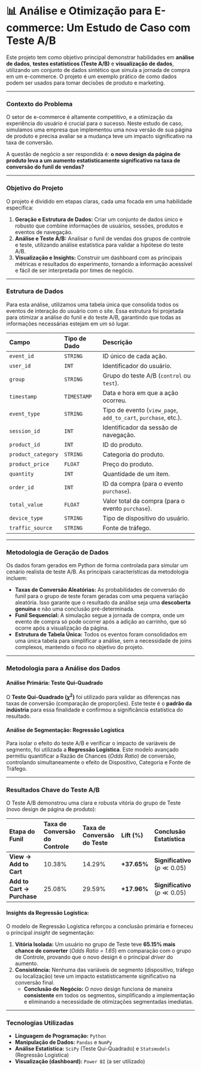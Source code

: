 # 📊 Análise e Otimização para E-commerce: Um Estudo de Caso com Teste A/B

Este projeto tem como objetivo principal demonstrar habilidades em **análise de dados**, **testes estatísticos (Teste A/B)** e **visualização de dados**, utilizando um conjunto de dados sintético que simula a jornada de compra em um e-commerce. O projeto é um exemplo prático de como dados podem ser usados para tomar decisões de produto e marketing.

---

### **Contexto do Problema**

O setor de e-commerce é altamente competitivo, e a otimização da experiência do usuário é crucial para o sucesso. Neste estudo de caso, simulamos uma empresa que implementou uma nova versão de sua página de produto e precisa avaliar se a mudança teve um impacto significativo na taxa de conversão.

A questão de negócio a ser respondida é: **o novo design da página de produto leva a um aumento estatisticamente significativo na taxa de conversão do funil de vendas?**

---

### **Objetivo do Projeto**

O projeto é dividido em etapas claras, cada uma focada em uma habilidade específica:

1.  **Geração e Estrutura de Dados:** Criar um conjunto de dados único e robusto que combine informações de usuários, sessões, produtos e eventos de navegação.
2.  **Análise e Teste A/B:** Analisar o funil de vendas dos grupos de controle e teste, utilizando análise estatística para validar a hipótese do teste A/B.
3.  **Visualização e Insights:** Construir um dashboard com as principais métricas e resultados do experimento, tornando a informação acessível e fácil de ser interpretada por times de negócio.

---

### **Estrutura de Dados**

Para esta análise, utilizamos uma tabela única que consolida todos os eventos de interação do usuário com o site. Essa estrutura foi projetada para otimizar a análise do funil e do teste A/B, garantindo que todas as informações necessárias estejam em um só lugar.

| Campo | Tipo de Dado | Descrição |
| :--- | :--- | :--- |
| `event_id` | `STRING` | ID único de cada ação. |
| `user_id` | `INT` | Identificador do usuário. |
| `group` | `STRING` | Grupo do teste A/B (`control` ou `test`). |
| `timestamp` | `TIMESTAMP` | Data e hora em que a ação ocorreu. |
| `event_type` | `STRING` | Tipo de evento (`view_page`, `add_to_cart`, `purchase`, etc.). |
| `session_id` | `INT` | Identificador da sessão de navegação. |
| `product_id` | `INT` | ID do produto. |
| `product_category`| `STRING` | Categoria do produto. |
| `product_price` | `FLOAT` | Preço do produto. |
| `quantity` | `INT` | Quantidade de um item. |
| `order_id` | `INT` | ID da compra (para o evento `purchase`). |
| `total_value` | `FLOAT` | Valor total da compra (para o evento `purchase`). |
| `device_type` | `STRING` | Tipo de dispositivo do usuário. |
| `traffic_source` | `STRING` | Fonte de tráfego. |

---

### **Metodologia de Geração de Dados**

Os dados foram gerados em Python de forma controlada para simular um cenário realista de teste A/B. As principais características da metodologia incluem:

* **Taxas de Conversão Aleatórias:** As probabilidades de conversão do funil para o grupo de teste foram geradas com uma pequena variação aleatória. Isso garante que o resultado da análise seja uma **descoberta genuína** e não uma conclusão pré-determinada.
* **Funil Sequencial:** A simulação segue a jornada de compra, onde um evento de compra só pode ocorrer após a adição ao carrinho, que só ocorre após a visualização da página.
* **Estrutura de Tabela Única:** Todos os eventos foram consolidados em uma única tabela para simplificar a análise, sem a necessidade de joins complexos, mantendo o foco no objetivo do projeto.

---

### **Metodologia para a Análise dos Dados**

#### **Análise Primária: Teste Qui-Quadrado**

O **Teste Qui-Quadrado ($\chi^2$)** foi utilizado para validar as diferenças nas taxas de conversão (comparação de proporções). Este teste é o **padrão da indústria** para essa finalidade e confirmou a significância estatística do resultado.

#### **Análise de Segmentação: Regressão Logística**

Para isolar o efeito do teste A/B e verificar o impacto de variáveis de segmento, foi utilizada a **Regressão Logística**. Este modelo avançado permitiu quantificar a Razão de Chances (*Odds Ratio*) de conversão, controlando simultaneamente o efeito de Dispositivo, Categoria e Fonte de Tráfego.

---

### **Resultados Chave do Teste A/B**

O Teste A/B demonstrou uma clara e robusta vitória do grupo de Teste (novo design de página de produto):

| Etapa do Funil | Taxa de Conversão do Controle | Taxa de Conversão do Teste | Lift (%) | Conclusão Estatística |
| :--- | :--- | :--- | :--- | :--- |
| **View $\rightarrow$ Add to Cart** | $10.38\%$ | $14.29\%$ | **+37.65%** | **Significativo** ($p \ll 0.05$) |
| **Add to Cart $\rightarrow$ Purchase** | $25.08\%$ | $29.59\%$ | **+17.96%** | **Significativo** ($p \ll 0.05$) |

#### **Insights da Regressão Logística:**

O modelo de Regressão Logística reforçou a conclusão primária e forneceu o principal *insight* de segmentação:

1.  **Vitória Isolada:** Um usuário no grupo de Teste teve **65.15% mais chance de converter** (*Odds Ratio = 1.65*) em comparação com o grupo de Controle, provando que o novo design é o principal *driver* do aumento.
2.  **Consistência:** Nenhuma das variáveis de segmento (dispositivo, tráfego ou localização) teve um impacto estatisticamente significativo na conversão final.
    * **Conclusão de Negócio:** O novo design funciona de maneira **consistente** em todos os segmentos, simplificando a implementação e eliminando a necessidade de otimizações segmentadas imediatas.

---

### **Tecnologias Utilizadas**

* **Linguagem de Programação:** `Python`
* **Manipulação de Dados:** `Pandas` e `NumPy`
* **Análise Estatística:** `SciPy` (Teste Qui-Quadrado) e `Statsmodels` (Regressão Logística)
* **Visualização (dashboard):** `Power BI` (a ser utilizado)

